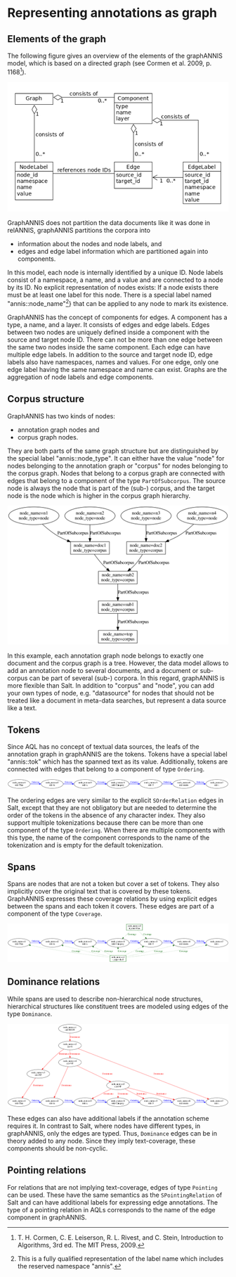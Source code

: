 # Representing annotations as graph

## Elements of the graph

The following figure gives an overview of the elements of the graphANNIS model, which is based on a directed graph (see Cormen et al. 2009, p. 1168[^cormen]).

![Elements of the graphANNIS model](images/graphannis-model.png)

GraphANNIS does not partition the data documents like it was done in relANNIS, graphANNIS partitions the corpora into 

- information about the nodes and node labels, and
- edges and edge label information which are partitioned again into components.

In this model, each node is internally identified by a unique ID.
Node labels consist of a namespace, a name, and a value and are connected to a node by its ID.
No explicit representation of nodes exists: If a node exists there must be at least one label for this node.
There is a special label named "annis::node_name"[^qname]} that can be applied to any node to mark its existence.

GraphANNIS has the concept of components for edges.
A component has a type, a name, and a layer. 
It consists of edges and edge labels.
Edges between two nodes are uniquely defined inside a component with the source and target node ID.
There can not be more than one edge between the same two nodes inside the same component.
Each edge can have multiple edge labels.
In addition to the source and target node ID, edge labels also have namespaces, names and values.
For one edge, only one edge label having the same namespace and name can exist.
Graphs are the aggregation of node labels and edge components.


## Corpus structure

GraphANNIS has two kinds of nodes:
- annotation graph nodes and
- corpus graph nodes.

They are both parts of the same graph structure but are distinguished by the special label "annis::node_type".
It can either have the value "node" for nodes belonging to the annotation graph or "corpus" for nodes belonging to the corpus graph.
Nodes that belong to a corpus graph are connected with edges that belong to a component of the type `PartOfSubcorpus`.
The source node is always the node that is part of the (sub-) corpus, and the target node is the node which is higher in the corpus graph hierarchy.

![Example corpus graph representation in graphANNIS](images/corpusgraph.png)

In this example, each annotation graph node belongs to exactly one document and the corpus graph is a tree.
However, the data model allows to add an annotation node to several documents, and a document or sub-corpus can be part of several (sub-) corpora.
In this regard, graphANNIS is more flexible than Salt.
In addition to "corpus" and "node", you can add your own types of node, e.g. "datasource" for nodes that should not be 
treated like a document in meta-data searches, but represent a data source like a text.

## Tokens

Since AQL has no concept of textual data sources, the leafs of the annotation graph in graphANNIS are the tokens.
Tokens have a special label "annis::tok" which has the spanned text as its value.
Additionally, tokens are connected with edges that belong to a component of type `Ordering`.

![Example for token representation in graphANNIS](images/token.png)

The ordering edges are very similar to the explicit `SOrderRelation` edges in Salt, except that they are not obligatory but are needed to determine the order of the tokens in the absence of any character index.
They also support multiple tokenizations because there can be more than one component of the type `Ordering`.
When there are multiple components with this type, the name of the component corresponds to the name of the tokenization and is empty for the default tokenization.


## Spans

Spans are nodes that are not a token but cover a set of tokens.
They also implicitly cover the original text that is covered by these tokens.
GraphANNIS expresses these coverage relations by using explicit edges between the spans and each token it covers.
These edges are part of a component of the type `Coverage`.

![Example for spans represented in graphANNIS](images//span.png)

## Dominance relations

While spans are used to describe non-hierarchical node structures, hierarchical structures like constituent trees are modeled using edges of the type `Dominance`.

![Example for a constituent tree represented in graphANNIS](images/constituent.png)

These edges can also have additional labels if the annotation scheme requires it.
In contrast to Salt, where nodes have different types, in graphANNIS, only the edges are typed.
Thus, `Dominance` edges can be in theory added to any node.
Since they imply text-coverage, these components should be non-cyclic.

## Pointing relations

For relations that are not implying text-coverage, edges of type `Pointing` can be used.
These have the same semantics as the `SPointingRelation` of Salt and can have additional labels for expressing edge annotations.
The type of a pointing relation in AQLs corresponds to the name of the edge component in graphANNIS.


[^cormen]: T. H. Cormen, C. E. Leiserson, R. L. Rivest, and C. Stein, Introduction to Algorithms, 3rd ed. The MIT Press, 2009.

[^qname]: This is a fully qualified representation of the label name which includes the reserved namespace "annis".